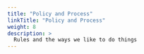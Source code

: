 ```yaml
---
title: "Policy and Process"
linkTitle: "Policy and Process"
weight: 8
description: >
  Rules and the ways we like to do things
---
```


